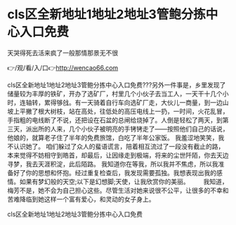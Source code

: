 # cls区全新地址1地址2地址3管鲍分拣中心入口免费
天哭得死去活来疯了一般那情那景无不很

👉/观/看/入/口👉http://wencao66.com

cls区全新地址1地址2地址3管鲍分拣中心入口免费???另外一件事是，乡里发现了储量较为丰厚的铁矿，开办了选矿厂，村里几个小伙子去当工人，一天干十几个小时，连轴转，累得够戗。有一天骑着自行车向选矿厂走，大伙儿一商量，到一边山坡上平撇了根大树枝，站在高处，往低处的高压电线上一扔，一时间，火花乱冒，手指粗的电线断了不说，还把设在石盆的总闸给烧掉了。人倒是轻松了两天，到第三天，派出所的人来，几个小伙子被明亮的手铐铐走了——按照他们自己的话说，他娘的，就算老子住了半年的免费旅馆，白吃了半年公家饭。
我羞涩地笑笑，我不认识她了。
咱们躲过了众人的蜚语谎言，陪着相互流过了一段没有截止的路，本来觉得不妨相守到皓首，却最后，让因缘走到极端，将来的尘世阡陌，你去天边寻梦，我去天涯积淀，此后陌路。
我知道你在等我，所以我并不焦虑，所以我准备好了你的思想和怀抱。经过重复检查后，我发现需要孤独。我想表现出我的感情。如果有梦幻般的天空;以下是幻想脚;天使，让我欣赏你的美丽。
　　我知道，梅芳不是，她不会为自己担心这些。尽管生活对她来说很不公平，让很多的不幸和苦难降临到她这样一个富有爱心，和灵动的女子身上。

cls区全新地址1地址2地址3管鲍分拣中心入口免费
